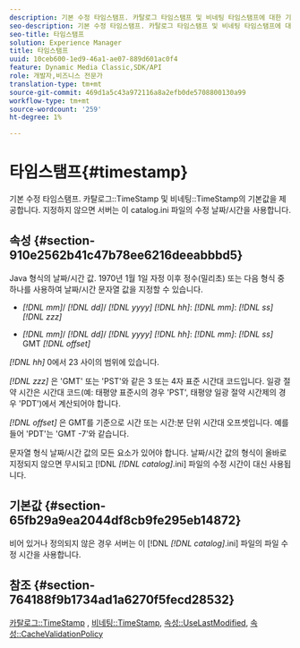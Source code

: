 ```yaml
---
description: 기본 수정 타임스탬프. 카탈로그 타임스탬프 및 비네팅 타임스탬프에 대한 기본값을 제공합니다. 지정하지 않으면 서버는 이 catalog.ini 파일의 수정 날짜/시간을 사용합니다.
seo-description: 기본 수정 타임스탬프. 카탈로그 타임스탬프 및 비네팅 타임스탬프에 대한 기본값을 제공합니다. 지정하지 않으면 서버는 이 catalog.ini 파일의 수정 날짜/시간을 사용합니다.
seo-title: 타임스탬프
solution: Experience Manager
title: 타임스탬프
uuid: 10ceb600-1ed9-46a1-ae07-889d601ac0f4
feature: Dynamic Media Classic,SDK/API
role: 개발자,비즈니스 전문가
translation-type: tm+mt
source-git-commit: 469d1a5c43a972116a8a2efb0de5708800130a99
workflow-type: tm+mt
source-wordcount: '259'
ht-degree: 1%

---
```



# 타임스탬프{#timestamp}

기본 수정 타임스탬프. 카탈로그::TimeStamp 및 비네팅::TimeStamp의 기본값을 제공합니다. 지정하지 않으면 서버는 이 catalog.ini 파일의 수정 날짜/시간을 사용합니다.

## 속성 {#section-910e2562b41c47b78ee6216deeabbbd5}

Java 형식의 날짜/시간 값. 1970년 1월 1일 자정 이후 정수(밀리초) 또는 다음 형식 중 하나를 사용하여 날짜/시간 문자열 값을 지정할 수 있습니다.

* *[!DNL mm]*/  *[!DNL dd]*/  *[!DNL yyyy]* *[!DNL hh]*: *[!DNL mm]*:  *[!DNL ss]* *[!DNL zzz]*

* *[!DNL mm]*/  *[!DNL dd]*/  *[!DNL yyyy]* *[!DNL hh]*: *[!DNL mm]*: *[!DNL ss]* GMT  *[!DNL offset]*

*[!DNL hh]* 0에서 23 사이의 범위에 있습니다.

*[!DNL zzz]* 은 &#39;GMT&#39; 또는 &#39;PST&#39;와 같은 3 또는 4자 표준 시간대 코드입니다. 일광 절약 시간은 시간대 코드(예: 태평양 표준시의 경우 &#39;PST&#39;, 태평양 일광 절약 시간제의 경우 &#39;PDT&#39;)에서 계산되어야 합니다.

*[!DNL offset]* 은 GMT를 기준으로 시간 또는 시간:분 단위 시간대 오프셋입니다. 예를 들어 &#39;PDT&#39;는 &#39;GMT -7&#39;와 같습니다.

문자열 형식 날짜/시간 값의 모든 요소가 있어야 합니다. 날짜/시간 값의 형식이 올바로 지정되지 않으면 무시되고 [!DNL *[!DNL catalog]*.ini] 파일의 수정 시간이 대신 사용됩니다.

## 기본값 {#section-65fb29a9ea2044df8cb9fe295eb14872}

비어 있거나 정의되지 않은 경우 서버는 이 [!DNL *[!DNL catalog]*.ini] 파일의 파일 수정 시간을 사용합니다.

## 참조 {#section-764188f9b1734ad1a6270f5fecd28532}

[카탈로그::TimeStamp](../../../../../ir-api/material-cat/image-rendering-api-ref/c-ir-material-catalog/c-ir-material-data-reference/r-ir-timestamp-dataref.md#reference-6daf7973dc4f4b4e9e8165756db7c319) ,  [비네팅::TimeStamp](../../../../../ir-api/material-cat/image-rendering-api-ref/c-ir-material-catalog/c-ir-vignette-map-reference/r-ir-timestamp-vignette.md#reference-d57cdd40a6a645d199dbb1d56cc85bc1),  [속성::UseLastModified](../../../../../ir-api/material-cat/image-rendering-api-ref/c-ir-material-catalog/c-ir-attributes-reference/r-ir-uselastmodified.md#reference-d2ab628c9e004fedbd38324866dbca1d),  [속성::CacheValidationPolicy](../../../../../ir-api/material-cat/image-rendering-api-ref/c-ir-material-catalog/c-ir-attributes-reference/r-ir-cachevalidationpolicy.md#reference-2d71679733474d8aa116db6ceba87fa4)

